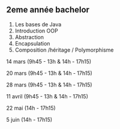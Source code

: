 

## 2eme année bachelor

1. Les bases de Java
2. Introduction OOP
3. Abstraction
4. Encapsulation
5. Composition /héritage / Polymorphisme



14 mars (9h45 - 13h & 14h - 17h15)

20 mars (9h45 - 13h & 14h - 17h15)

28 mars (9h45 - 13h & 14h - 17h15)

11 avril (9h45 - 13h & 14h - 17h15)

22 mai (14h - 17h15)

5 juin (14h - 17h15)
